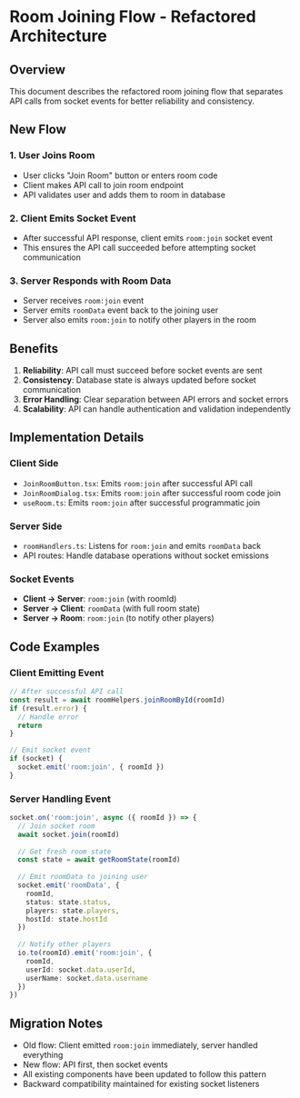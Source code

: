 # Room Joining Flow - Refactored Architecture

## Overview

This document describes the refactored room joining flow that separates API calls from socket events for better reliability and consistency.

## New Flow

### 1. User Joins Room
- User clicks "Join Room" button or enters room code
- Client makes API call to join room endpoint
- API validates user and adds them to room in database

### 2. Client Emits Socket Event
- After successful API response, client emits `room:join` socket event
- This ensures the API call succeeded before attempting socket communication

### 3. Server Responds with Room Data
- Server receives `room:join` event
- Server emits `roomData` event back to the joining user
- Server also emits `room:join` to notify other players in the room

## Benefits

1. **Reliability**: API call must succeed before socket events are sent
2. **Consistency**: Database state is always updated before socket communication
3. **Error Handling**: Clear separation between API errors and socket errors
4. **Scalability**: API can handle authentication and validation independently

## Implementation Details

### Client Side
- `JoinRoomButton.tsx`: Emits `room:join` after successful API call
- `JoinRoomDialog.tsx`: Emits `room:join` after successful room code join
- `useRoom.ts`: Emits `room:join` after successful programmatic join

### Server Side
- `roomHandlers.ts`: Listens for `room:join` and emits `roomData` back
- API routes: Handle database operations without socket emissions

### Socket Events
- **Client → Server**: `room:join` (with roomId)
- **Server → Client**: `roomData` (with full room state)
- **Server → Room**: `room:join` (to notify other players)

## Code Examples

### Client Emitting Event
```typescript
// After successful API call
const result = await roomHelpers.joinRoomById(roomId)
if (result.error) {
  // Handle error
  return
}

// Emit socket event
if (socket) {
  socket.emit('room:join', { roomId })
}
```

### Server Handling Event
```typescript
socket.on('room:join', async ({ roomId }) => {
  // Join socket room
  await socket.join(roomId)
  
  // Get fresh room state
  const state = await getRoomState(roomId)
  
  // Emit roomData to joining user
  socket.emit('roomData', {
    roomId,
    status: state.status,
    players: state.players,
    hostId: state.hostId
  })
  
  // Notify other players
  io.to(roomId).emit('room:join', {
    roomId,
    userId: socket.data.userId,
    userName: socket.data.username
  })
})
```

## Migration Notes

- Old flow: Client emitted `room:join` immediately, server handled everything
- New flow: API first, then socket events
- All existing components have been updated to follow this pattern
- Backward compatibility maintained for existing socket listeners
